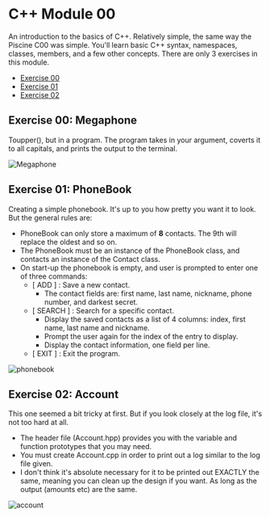# C++ Module 00

An introduction to the basics of C++. Relatively simple, the same way the Piscine C00 was simple.
You'll learn basic C++ syntax, namespaces, classes, members, and a few other concepts. There are only 3 exercises in this module.

* [Exercise 00](#exercise-00-megaphone)
* [Exercise 01](#exercise-01-phonebook)
* [Exercise 02](#exercise-02-account)

## Exercise 00: Megaphone
Toupper(), but in a program. The program takes in your argument, coverts it to all capitals, and prints the output to the terminal. 

![Megaphone](https://media.discordapp.net/attachments/989407433858375683/1082515953243406336/Screenshot_2023-03-07_at_12.10.20.png?width=1714&height=374)

## Exercise 01: PhoneBook
Creating a simple phonebook. It's up to you how pretty you want it to look. But the general rules are:
* PhoneBook can only store a maximum of **8** contacts. The 9th will replace the oldest and so on.
* The PhoneBook must be an instance of the PhoneBook class, and contacts an instance of the Contact class.
* On start-up the phonebook is empty, and user is prompted to enter one of three commands:
	* [ ADD ] : Save a new contact.
		* The contact fields are: first name, last name, nickname, phone number, and
darkest secret.
	* [ SEARCH ] : Search for a specific contact.
		* Display the saved contacts as a list of 4 columns: index, first name, last
name and nickname.
		* Prompt the user again for the index of the entry to display.
		* Display the contact information, one field per line.
	* [ EXIT ] : Exit the program.

![phonebook](https://cdn.discordapp.com/attachments/989407433858375683/1082519733410201611/Screenshot_2023-03-07_at_12.26.49.png)

## Exercise 02: Account
This one seemed a bit tricky at first. But if you look closely at the log file, it's not too hard at all.
* The header file (Account.hpp) provides you with the variable and function prototypes that you may need.
* You must create Account.cpp in order to print out a log similar to the log file given.
* I don't think it's absolute necessary for it to be printed out EXACTLY the same, meaning you can clean up the design if you want. As long as the output (amounts etc) are the same.

![account](https://cdn.discordapp.com/attachments/989407433858375683/1082522486018682940/Screenshot_2023-03-07_at_12.37.26.png)